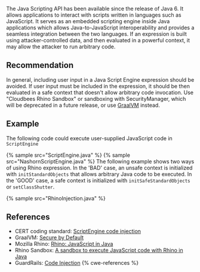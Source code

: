 The Java Scripting API has been available since the release of Java 6. It allows applications to interact with scripts written in languages such as JavaScript. It serves as an embedded scripting engine inside Java applications which allows Java-to-JavaScript interoperability and provides a seamless integration between the two languages. If an expression is built using attacker-controlled data, and then evaluated in a powerful context, it may allow the attacker to run arbitrary code.


## Recommendation
In general, including user input in a Java Script Engine expression should be avoided. If user input must be included in the expression, it should be then evaluated in a safe context that doesn't allow arbitrary code invocation. Use "Cloudbees Rhino Sandbox" or sandboxing with SecurityManager, which will be deprecated in a future release, or use [GraalVM](https://www.graalvm.org/) instead.


## Example
The following code could execute user-supplied JavaScript code in `ScriptEngine`

{% sample src="ScriptEngine.java" %}
{% sample src="NashornScriptEngine.java" %}
The following example shows two ways of using Rhino expression. In the 'BAD' case, an unsafe context is initialized with `initStandardObjects` that allows arbitrary Java code to be executed. In the 'GOOD' case, a safe context is initialized with `initSafeStandardObjects` or `setClassShutter`.

{% sample src="RhinoInjection.java" %}

## References
* CERT coding standard: [ScriptEngine code injection](https://wiki.sei.cmu.edu/confluence/display/java/IDS52-J.+Prevent+code+injection)
* GraalVM: [Secure by Default](https://www.graalvm.org/reference-manual/js/NashornMigrationGuide/#secure-by-default)
* Mozilla Rhino: [Rhino: JavaScript in Java](https://github.com/mozilla/rhino)
* Rhino Sandbox: [A sandbox to execute JavaScript code with Rhino in Java](https://github.com/javadelight/delight-rhino-sandbox)
* GuardRails: [Code Injection](https://docs.guardrails.io/docs/en/vulnerabilities/java/insecure_use_of_dangerous_function#code-injection)
{% cwe-references %}
